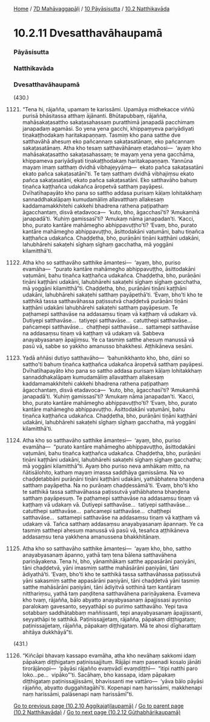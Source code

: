 
[Home](/) / [7D Mahāvaggapāḷi](../../../7D.md) / [10 Pāyāsisutta](../../10.md) / [10.2 Natthikavāda](../10.2.md)

# 10.2.11 Dvesatthavāhaupamā

### Pāyāsisutta

### Natthikavāda

### Dvesatthavāhaupamā

(430.)

1121. “Tena hi, rājañña, upamaṃ te karissāmi. Upamāya midhekacce viññū purisā bhāsitassa atthaṃ ājānanti. Bhūtapubbaṃ, rājañña, mahāsakaṭasattho sakaṭasahassaṃ puratthimā janapadā pacchimaṃ janapadaṃ agamāsi. So yena yena gacchi, khippaṃyeva pariyādiyati tiṇakaṭṭhodakaṃ haritakapaṇṇaṃ. Tasmiṃ kho pana satthe dve satthavāhā ahesuṃ eko pañcannaṃ sakaṭasatānaṃ, eko pañcannaṃ sakaṭasatānaṃ. Atha kho tesaṃ satthavāhānaṃ etadahosi—  ‘ayaṃ kho mahāsakaṭasattho sakaṭasahassaṃ; te mayaṃ yena yena gacchāma, khippameva pariyādiyati tiṇakaṭṭhodakaṃ haritakapaṇṇaṃ. Yannūna mayaṃ imaṃ satthaṃ dvidhā vibhajeyyāma—  ekato pañca sakaṭasatāni ekato pañca sakaṭasatānī’ti. Te taṃ satthaṃ dvidhā vibhajiṃsu ekato pañca sakaṭasatāni, ekato pañca sakaṭasatāni. Eko satthavāho bahuṃ tiṇañca kaṭṭhañca udakañca āropetvā satthaṃ payāpesi. Dvīhatīhapayāto kho pana so sattho addasa purisaṃ kāḷaṃ lohitakkhaṃ sannaddhakalāpaṃ kumudamāliṃ allavatthaṃ allakesaṃ kaddamamakkhitehi cakkehi bhadrena rathena paṭipathaṃ āgacchantaṃ, disvā etadavoca—  ‘kuto, bho, āgacchasī’ti? ‘Amukamhā janapadā’ti. ‘Kuhiṃ gamissasī’ti? ‘Amukaṃ nāma janapadan’ti. ‘Kacci, bho, purato kantāre mahāmegho abhippavuṭṭho’ti? ‘Evaṃ, bho, purato kantāre mahāmegho abhippavuṭṭho, āsittodakāni vaṭumāni, bahu tiṇañca kaṭṭhañca udakañca. Chaḍḍetha, bho, purāṇāni tiṇāni kaṭṭhāni udakāni, lahubhārehi sakaṭehi sīghaṃ sīghaṃ gacchatha, mā yoggāni kilamitthā’ti.

1122. Atha kho so satthavāho satthike āmantesi—  ‘ayaṃ, bho, puriso evamāha—  “purato kantāre mahāmegho abhippavuṭṭho, āsittodakāni vaṭumāni, bahu tiṇañca kaṭṭhañca udakañca. Chaḍḍetha, bho, purāṇāni tiṇāni kaṭṭhāni udakāni, lahubhārehi sakaṭehi sīghaṃ sīghaṃ gacchatha, mā yoggāni kilamitthā”ti. Chaḍḍetha, bho, purāṇāni tiṇāni kaṭṭhāni udakāni, lahubhārehi sakaṭehi satthaṃ payāpethā’ti. ‘Evaṃ, bho’ti kho te satthikā tassa satthavāhassa paṭissutvā chaḍḍetvā purāṇāni tiṇāni kaṭṭhāni udakāni lahubhārehi sakaṭehi satthaṃ payāpesuṃ. Te paṭhamepi satthavāse na addasaṃsu tiṇaṃ vā kaṭṭhaṃ vā udakaṃ vā. Dutiyepi satthavāse…  tatiyepi satthavāse…  catutthepi satthavāse…  pañcamepi satthavāse…  chaṭṭhepi satthavāse…  sattamepi satthavāse na addasaṃsu tiṇaṃ vā kaṭṭhaṃ vā udakaṃ vā. Sabbeva anayabyasanaṃ āpajjiṃsu. Ye ca tasmiṃ satthe ahesuṃ manussā vā pasū vā, sabbe so yakkho amanusso bhakkhesi. Aṭṭhikāneva sesāni.

1123. Yadā aññāsi dutiyo satthavāho—  ‘bahunikkhanto kho, bho, dāni so sattho’ti bahuṃ tiṇañca kaṭṭhañca udakañca āropetvā satthaṃ payāpesi. Dvīhatīhapayāto kho pana so sattho addasa purisaṃ kāḷaṃ lohitakkhaṃ sannaddhakalāpaṃ kumudamāliṃ allavatthaṃ allakesaṃ kaddamamakkhitehi cakkehi bhadrena rathena paṭipathaṃ āgacchantaṃ, disvā etadavoca—  ‘kuto, bho, āgacchasī’ti? ‘Amukamhā janapadā’ti. ‘Kuhiṃ gamissasī’ti? ‘Amukaṃ nāma janapadan’ti. ‘Kacci, bho, purato kantāre mahāmegho abhippavuṭṭho’ti? ‘Evaṃ, bho, purato kantāre mahāmegho abhippavuṭṭho. Āsittodakāni vaṭumāni, bahu tiṇañca kaṭṭhañca udakañca. Chaḍḍetha, bho, purāṇāni tiṇāni kaṭṭhāni udakāni, lahubhārehi sakaṭehi sīghaṃ sīghaṃ gacchatha, mā yoggāni kilamitthā’ti.

1124. Atha kho so satthavāho satthike āmantesi—  ‘ayaṃ, bho, puriso evamāha—  “purato kantāre mahāmegho abhippavuṭṭho, āsittodakāni vaṭumāni, bahu tiṇañca kaṭṭhañca udakañca. Chaḍḍetha, bho, purāṇāni tiṇāni kaṭṭhāni udakāni, lahubhārehi sakaṭehi sīghaṃ sīghaṃ gacchatha; mā yoggāni kilamitthā”ti. Ayaṃ bho puriso neva amhākaṃ mitto, na ñātisālohito, kathaṃ mayaṃ imassa saddhāya gamissāma. Na vo chaḍḍetabbāni purāṇāni tiṇāni kaṭṭhāni udakāni, yathābhatena bhaṇḍena satthaṃ payāpetha. Na no purāṇaṃ chaḍḍessāmā’ti. ‘Evaṃ, bho’ti kho te satthikā tassa satthavāhassa paṭissutvā yathābhatena bhaṇḍena satthaṃ payāpesuṃ. Te paṭhamepi satthavāse na addasaṃsu tiṇaṃ vā kaṭṭhaṃ vā udakaṃ vā. Dutiyepi satthavāse…  tatiyepi satthavāse…  catutthepi satthavāse…  pañcamepi satthavāse…  chaṭṭhepi satthavāse…  sattamepi satthavāse na addasaṃsu tiṇaṃ vā kaṭṭhaṃ vā udakaṃ vā. Tañca satthaṃ addasaṃsu anayabyasanaṃ āpannaṃ. Ye ca tasmiṃ satthepi ahesuṃ manussā vā pasū vā, tesañca aṭṭhikāneva addasaṃsu tena yakkhena amanussena bhakkhitānaṃ.

1125. Atha kho so satthavāho satthike āmantesi—  ‘ayaṃ kho, bho, sattho anayabyasanaṃ āpanno, yathā taṃ tena bālena satthavāhena pariṇāyakena. Tena hi, bho, yānamhākaṃ satthe appasārāni paṇiyāni, tāni chaḍḍetvā, yāni imasmiṃ satthe mahāsārāni paṇiyāni, tāni ādiyathā’ti. ‘Evaṃ, bho’ti kho te satthikā tassa satthavāhassa paṭissutvā yāni sakasmiṃ satthe appasārāni paṇiyāni, tāni chaḍḍetvā yāni tasmiṃ satthe mahāsārāni paṇiyāni, tāni ādiyitvā sotthinā taṃ kantāraṃ nitthariṃsu, yathā taṃ paṇḍitena satthavāhena pariṇāyakena. Evameva kho tvaṃ, rājañña, bālo abyatto anayabyasanaṃ āpajjissasi ayoniso paralokaṃ gavesanto, seyyathāpi so purimo satthavāho. Yepi tava sotabbaṃ saddhātabbaṃ maññissanti, tepi anayabyasanaṃ āpajjissanti, seyyathāpi te satthikā. Paṭinissajjetaṃ, rājañña, pāpakaṃ diṭṭhigataṃ; paṭinissajjetaṃ, rājañña, pāpakaṃ diṭṭhigataṃ. Mā te ahosi dīgharattaṃ ahitāya dukkhāyā”ti.

(431.)

1126. “Kiñcāpi bhavaṃ kassapo evamāha, atha kho nevāhaṃ sakkomi idaṃ pāpakaṃ diṭṭhigataṃ paṭinissajjituṃ. Rājāpi maṃ pasenadi kosalo jānāti tirorājānopi—  ‘pāyāsi rājañño evaṃvādī evaṃdiṭṭhī—  “itipi natthi paro loko…pe…  vipāko”’ti. Sacāhaṃ, bho kassapa, idaṃ pāpakaṃ diṭṭhigataṃ paṭinissajjissāmi, bhavissanti me vattāro—  ‘yāva bālo pāyāsi rājañño, abyatto duggahitagāhī’ti. Kopenapi naṃ harissāmi, makkhenapi naṃ harissāmi, palāsenapi naṃ harissāmī”ti.

[Go to previous page (10.2.10 Aggikajaṭilaupamā)](10.2.10.md) / [Go to parent page (10.2 Natthikavāda)](../10.2.md) / [Go to next page (10.2.12 Gūthabhārikaupamā)](10.2.12.md)


